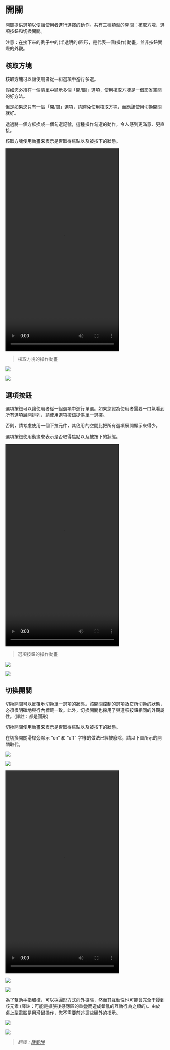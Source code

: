# 開關

開關提供選項以便讓使用者進行選擇的動作。共有三種類型的開關：核取方塊、選項按鈕和切換開關。

注意：在接下來的例子中的(半透明的)圓形，是代表一個(操作)動畫，並非按鈕實際的外觀。



## 核取方塊

核取方塊可以讓使用者從一組選項中進行多選。

假如您必須在一個清單中顯示多個「開/關」選項，使用核取方塊是一個節省空間的好方法。

但是如果您只有一個「開/關」選項，請避免使用核取方塊，而應該使用切換開關就好。

透過將一個方框換成一個勾選記號，這種操作勾選的動作，令人感到更滿意、更直接。

核取方塊使用動畫來表示是否取得焦點以及被按下的狀態。

<video width="360" height="640" src="http://material-design.storage.googleapis.com/videos/components-switches-checkbox-spec_checkbox_large_xhdpi.webm" controls=""></video>

> 核取方塊的操作動畫

![](images/components/components-switches-checkbox-switches_07a_large_mdpi.png)

![](images/components/components-switches-checkbox-switches_07b_large_mdpi.png)



## 選項按鈕

選項按鈕可以讓使用者從一組選項中進行單選。如果您認為使用者需要一口氣看到所有選項展開排列，請使用選項按鈕提供單一選擇。

否則，請考慮使用一個下拉元件，其佔用的空間比把所有選項展開顯示來得少。

選項按鈕使用動畫來表示是否取得焦點以及被按下的狀態。

<video width="360" height="640" src="http://material-design.storage.googleapis.com/videos/components-switches-radiobutton-spec_radio_large_xhdpi.webm" controls=""></video>

> 選項按鈕的操作動畫

![](images/components/components-switches-radio_02_large_mdpi.png)

![](images/components/components-switches-radiobutton-radio_spec_12a_large_mdpi.png)



## 切換開關

切換開關可以反覆地切換單一選項的狀態。該開關控制的選項及它所切換的狀態，必須很明確地與行內標籤一致。此外，切換開關也採用了與選項按鈕相同的外觀屬性。(譯註：都是圓形)

切換開關使用動畫來表示是否取得焦點以及被按下的狀態。

在切換開關滑桿旁顯示 “on” 和 “off” 字樣的做法已經被廢除，請以下圖所示的開關取代。

![](images/components/components-switches-switch-switches_spec_03_large_mdpi.png)

![](images/components/components-switches-radio_switches_spec_03_dark_large_mdpi.png)

<video width="360" height="640" src="http://material-design.storage.googleapis.com/videos/components-switches-switch-switches_spec_03_large_xhdpi.webm" controls=""></video>

![](images/components/components-switches-switch-switches_spec_10a_large_mdpi.png)

![](images/components/components-switches-switch-switches_spec_10b_large_mdpi.png)

為了幫助手指觸控，可以採圓形方式向外擴張，然而其互動性也可能會完全干擾到該元素 (譯註：可能是擴張後感應區的重疊而造成錯亂的互動行為之類的)。由於桌上型電腦是用滑鼠操作，您不需要前述這些額外的指示。

![](images/components/components-switches-switch-mobile-fingertouch_large_mdpi.png)

![](images/components/components-switches-switch-desktop-fingertouch_large_mdpi.png)

> *翻譯：[陳聖博](https://www.facebook.com/Shengbo.Arthur.Chen)*
